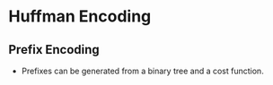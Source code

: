 # Huffman Encoding
## Prefix Encoding
* Prefixes can be generated from a binary tree and a cost function.

